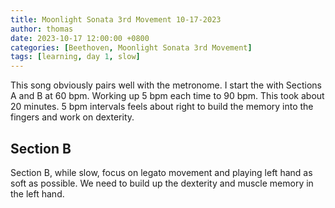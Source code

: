```yaml
---
title: Moonlight Sonata 3rd Movement 10-17-2023
author: thomas
date: 2023-10-17 12:00:00 +0800
categories: [Beethoven, Moonlight Sonata 3rd Movement]
tags: [learning, day 1, slow]
---
```


This song obviously pairs well with the metronome.  I start the with Sections A and B at 60 bpm.  Working up 5 bpm each time to 90 bpm.  This took about 20 minutes.  5 bpm intervals feels about right to build the memory into the fingers and work on dexterity.  

## Section B
Section B, while slow, focus on legato movement and playing left hand as soft as possible.  We need to build up the dexterity and muscle memory in the left hand.
